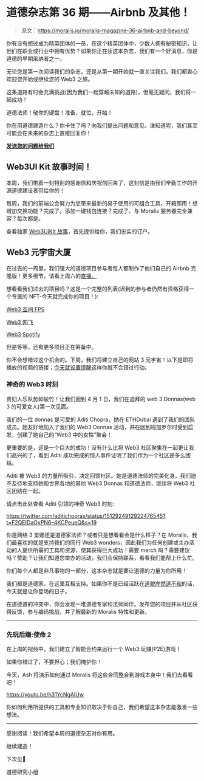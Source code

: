 # 道德杂志第 36 期——Airbnb 及其他！

> 原文：<https://moralis.io/moralis-magazine-36-airbnb-and-beyond/>

你有没有想过成为精英团体的一员，在这个精英团体中，少数人拥有秘密知识，让他们在职业或行业中拥有优势？如果你正在读这本杂志，我们有一个好消息，你是道德的早期采纳者之一。

无论您是第一次阅读我们的杂志，还是从第一期开始就一直关注我们，我们都衷心欢迎您开始或继续您的 Web3 之旅。

这条道路有时会充满挑战(因为我们一起穿越未知的道路)，但毫无疑问，我们将一起成功！

道德法师！敬你的键盘！准备，就位，开始！

你在用道德建造什么？你卡住了吗？向我们提出问题和意见。谁知道呢，我们甚至可能会在未来的杂志上直接回复你！

[**发送您的问题给我们**](https://ivanontech.typeform.com/to/R9K5lnGe)

## **Web3UI Kit 故事时间！**

本周，我们带着一封特别的感谢信和庆祝信回来了，这封信是由我们辛勤工作的开源道德建设者带给你的！

每周，我们的前端公会努力为您带来最新的易于使用的可组合工具，开箱即用！想增加交换功能？完成了。添加一键钱包连接？完成了。与 Moralis 服务器完全兼容？每次都是。

查看独家 [Web3UIKit 故事](https://moralis.io/the-web3uikit-story/)，首先提供给你，我们忠实的订户。

## **Web3 元宇宙大厦**

在过去的一周里，我们强大的道德项目参与者每人都制作了他们自己的 Airbnb 克隆版！更多细节，请看上周六的[直播。](https://moralis.io/category/blog/moralis-magazine/?utm_source=customerio&utm_medium=email&utm_campaign=moralis-magazine36)

想看看我们过去的项目吗？这是一个完整的列表(迟到的参与者仍然有资格获得一个专属的 NFT-今天就完成你的项目！):

[Web3 空间 FPS](https://youtu.be/KBmaji1E2LY?utm_source=customerio&utm_medium=email&utm_campaign=moralis-magazine36)

[Web3 网飞](https://youtu.be/cPjnjxmLS5k?utm_source=customerio&utm_medium=email&utm_campaign=moralis-magazine36)

[Web3 Spotify](https://youtu.be/E7R1gX-pEAs?utm_source=customerio&utm_medium=email&utm_campaign=moralis-magazine36)

但是等等，还有更多项目正在筹备中。

你不会想错过这个机会的。下周，我们将建立自己的网站 3 元宇宙！以下是即将播放的视频的链接；[今天就设置提醒](https://youtu.be/tJez2sd1sok?utm_source=customerio&utm_medium=email&utm_campaign=moralis-magazine36)这样你就不会错过行动。

### **神奇的 Web3 时刻**

贵妇人乐队势如破竹！让我们回到 4 月 1 日，我们在迪拜的 web 3 Donnas(web 3 的可爱女人)第一次见面。

我们的一位 donnas 是可爱的 Aditi Chopra，她在 ETHDubai 遇到了我们的团队成员。她友好地加入了我们的 Web3 Donnas 活动，并在回到班加罗尔时受到启发，创建了她自己的“Web3 中的女性”聚会！

更重要的是，这是一个巨大的成功！没有什么比将 Web3 社区聚集在一起更让我们高兴的了，看到 Aditi 成功完成的惊人事件证明了我们作为一个社区是多么团结。

Aditi 被 Web3 的力量所吸引，决定回馈社区。她是道德法师的完美化身，我们迫不及待地支持她和世界各地的其他 Web3 Donnas 和道德法师，继续将 Web3 社区团结在一起。

请点击此处查看 Aditi 引领的神奇 Web3 时刻:

https://twitter.com/aditichoprax/status/1512924912922476545?t=F2QEIDaOvPN6–4KCPeueQ&s=19

你是网络 3 堂娜还是道德家法师？或者只是想看看会是什么样子？在 Moralis，我们最喜欢的就是支持我们的同行 Web3 wonders，因此我们为任何创建或主办活动的人提供所需的工具和资源，使其获得巨大成功！需要 merch 吗？需要建议吗？赞助？让我们知道您举办的活动，我们会保持联系，看看我们能帮上什么忙。

你们每个人都是非凡事物的一部分，这本杂志就是要让道德的力量为你所用！

我们都是道德家，在这里互相支持。如果你不是已经活跃在[道貌岸然道不和](https://discord.com/invite/P9N9HF97hH)的话，今天就是让你登场的日子。

在道德道的冲突中，你会发现一堆道德专家和法师同伴。发布您的项目并从社区获得反馈，参与编码挑战，并了解最新的 Moralis 特性和更新。

* * *

### **先玩后赚:使命 2**

在上周的视频中，我们建立了智能合约来运行一个 Web3 玩赚(P2E)游戏！

如果你错过了，不要担心；我们掩护你！

今天，Ash 将演示如何通过 Moralis 将这些合同整合到游戏本身中！我们去看看吧！

https://youtu.be/h31YcNgAIUw

你如何利用所提供的工具和专业知识取决于你自己，我们希望这本杂志能激发一些想法。

* * *

感谢阅读！我们希望本周的道德杂志对你有用。

继续建造！

下次见💚

道德研究小组